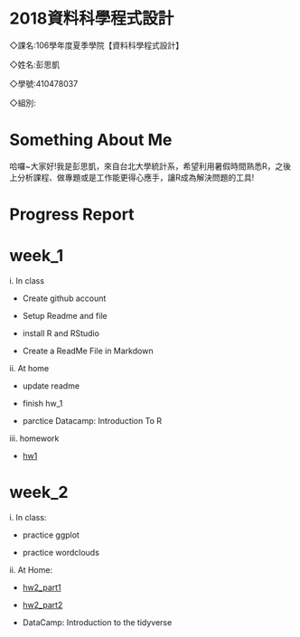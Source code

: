 #  2018資料科學程式設計

◇課名:106學年度夏季學院【資料科學程式設計】

◇姓名:彭思凱

◇學號:410478037

◇組別:
  
#  Something About Me
  哈囉~大家好!我是彭思凱，來自台北大學統計系，希望利用暑假時間熟悉R，之後上分析課程、做專題或是工作能更得心應手，讓R成為解決問題的工具!
  
# Progress Report
  
# week_1
  
i. In class
  - Create github account

  - Setup Readme and file

  - install R and RStudio

  - Create a ReadMe File in Markdown 

ii. At home

  - update readme

  - finish hw_1

  - parctice Datacamp: Introduction To R


iii. homework
  - [hw1](https://ashley3477.github.io/R_2018Summer/Week_1/hw1.html)

# week_2

i. In class:

  - practice ggplot

  - practice wordclouds

ii. At Home:

  - [hw2_part1](https://ashley3477.github.io/R_2018Summer/Week_2/task1.html)

  - [hw2_part2](https://ashley3477.github.io/R_2018Summer/Week_2/task2.html)

  - DataCamp: Introduction to the tidyverse
